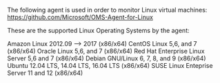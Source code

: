 The following agent is used in order to monitor Linux virtual machines: https://github.com/Microsoft/OMS-Agent-for-Linux

These are the supported Linux Operating Systems by the agent:

Amazon Linux 2012.09 --> 2017 (x86/x64)
CentOS Linux 5,6, and 7 (x86/x64)
Oracle Linux 5,6, and 7 (x86/x64)
Red Hat Enterprise Linux Server 5,6 and 7 (x86/x64)
Debian GNU/Linux 6, 7, 8, and 9 (x86/x64)
Ubuntu 12.04 LTS, 14.04 LTS, 16.04 LTS (x86/x64)
SUSE Linux Enteprise Server 11 and 12 (x86/x64)